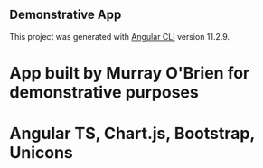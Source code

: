 ## Demonstrative App

This project was generated with [Angular CLI](https://github.com/angular/angular-cli) version 11.2.9.

# App built by Murray O'Brien for demonstrative purposes

# Angular TS, Chart.js, Bootstrap, Unicons
